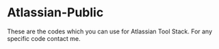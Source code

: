 # Atlassian-Public
These are the codes which you can use for Atlassian Tool Stack. For any specific code contact me. 
